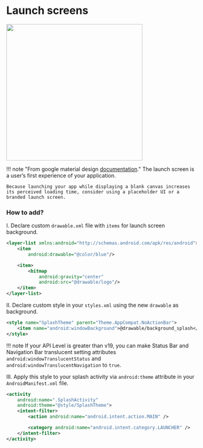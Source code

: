 # Launch screens

<img src="/images/splash.gif" width="360"/>

!!! note "From google material design [documentation](https://material.io/guidelines/patterns/launch-screens.html)."
    The launch screen is a user’s first experience of your application.

    Because launching your app while displaying a blank canvas increases its perceived loading time, consider using a placeholder UI or a branded launch screen.

### How to add?

I. Declare custom `drawable.xml` file with `items` for launch screen background.

```xml
<layer-list xmlns:android="http://schemas.android.com/apk/res/android">
    <item
        android:drawable="@color/blue"/>

    <item>
        <bitmap
            android:gravity="center"
            android:src="@drawable/logo"/>
    </item>
</layer-list>
```

II. Declare custom style in your `styles.xml` using the new `drawable` as background.

```xml
<style name="SplashTheme" parent="Theme.AppCompat.NoActionBar">
    <item name="android:windowBackground">@drawable/background_splash</item>
</style>
```
!!! note
    If your API Level is greater than v19, you can make Status Bar and Navigation Bar translucent setting attributes `android:windowTranslucentStatus` and `android:windowTranslucentNavigation` to `true`.

III. Apply this style to your splash activity via `android:theme` attribute in your `AndroidManifest.xml` file.

```xml
<activity
    android:name=".SplashActivity"
    android:theme="@style/SplashTheme">
    <intent-filter>
        <action android:name="android.intent.action.MAIN" />

        <category android:name="android.intent.category.LAUNCHER" />
    </intent-filter>
</activity>
```
